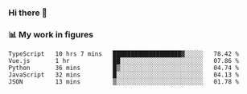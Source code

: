 ### Hi there 👋

### 📊 My work in figures

<!--START_SECTION:waka-->

```text
TypeScript   10 hrs 7 mins   ███████████████████▓░░░░░   78.42 %
Vue.js       1 hr            ██░░░░░░░░░░░░░░░░░░░░░░░   07.86 %
Python       36 mins         █▒░░░░░░░░░░░░░░░░░░░░░░░   04.74 %
JavaScript   32 mins         █░░░░░░░░░░░░░░░░░░░░░░░░   04.13 %
JSON         13 mins         ▒░░░░░░░░░░░░░░░░░░░░░░░░   01.78 %
```

<!--END_SECTION:waka-->
